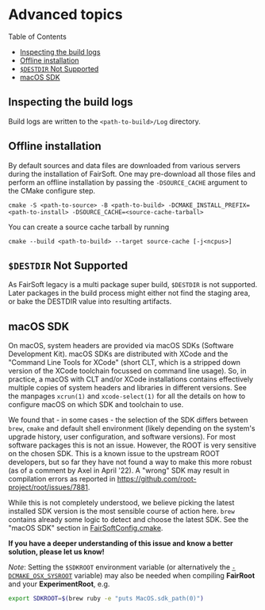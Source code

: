 # Advanced topics

Table of Contents
* [Inspecting the build logs](#inspecting-the-build-logs)
* [Offline installation](#offline-installation)
* [`$DESTDIR` Not Supported](#destdir-not-supported)
* [macOS SDK](#macos-sdk)

## Inspecting the build logs

Build logs are written to the `<path-to-build>/Log` directory.

## Offline installation

By default sources and data files are downloaded from various servers during
the installation of FairSoft. One may pre-download all those files and perform
an offline installation by passing the `-DSOURCE_CACHE` argument to the
CMake configure step.

```
cmake -S <path-to-source> -B <path-to-build> -DCMAKE_INSTALL_PREFIX=<path-to-install> -DSOURCE_CACHE=<source-cache-tarball>
```

You can create a source cache tarball by running

```
cmake --build <path-to-build> --target source-cache [-j<ncpus>]
```

## `$DESTDIR` Not Supported

As FairSoft legacy is a multi package super build,
`$DESTDIR` is not supported.  Later packages in the build
process might either not find the staging area, or bake the
DESTDIR value into resulting artifacts.

## macOS SDK

On macOS, system headers are provided via macOS SDKs (Software Development
Kit). macOS SDKs are distributed with XCode and the "Command Line Tools for
XCode" (short CLT, which is a stripped down version of the XCode toolchain
focussed on command line usage). So, in practice, a macOS with CLT and/or
XCode installations contains effectively multiple copies of system headers
and libraries in different versions. See the manpages `xcrun(1)` and
`xcode-select(1)` for all the details on how to configure macOS on which
SDK and toolchain to use.

We found that - in some cases - the selection of the SDK differs between
`brew`, `cmake` and default shell environment (likely depending on the system's
upgrade history, user configuration, and software versions). For most
software packages this is not an issue. However, the ROOT is very sensitive on
the chosen SDK. This is a known issue to the upstream ROOT developers, but so
far they have not found a way to make this more robust (as of a comment by Axel
in April '22). A "wrong" SDK may result in compilation errors as reported in
https://github.com/root-project/root/issues/7881.

While this is not completely understood, we believe picking the latest
installed SDK version is the most sensible course of action here. `brew`
contains already some logic to detect and choose the latest SDK. See the
"macOS SDK" section in [FairSoftConfig.cmake](../FairSoftConfig.cmake).

**If you have a deeper understanding of this issue and know a better
solution, please let us know!**

*Note*: Setting the `$SDKROOT` environment variable (or alternatively the
[`-DCMAKE_OSX_SYSROOT`](https://cmake.org/cmake/help/latest/variable/CMAKE_OSX_SYSROOT.html)
variable) may also be needed when compiling **FairRoot** and your
**ExperimentRoot**, e.g.

```bash
export SDKROOT=$(brew ruby -e "puts MacOS.sdk_path(0)")
```

